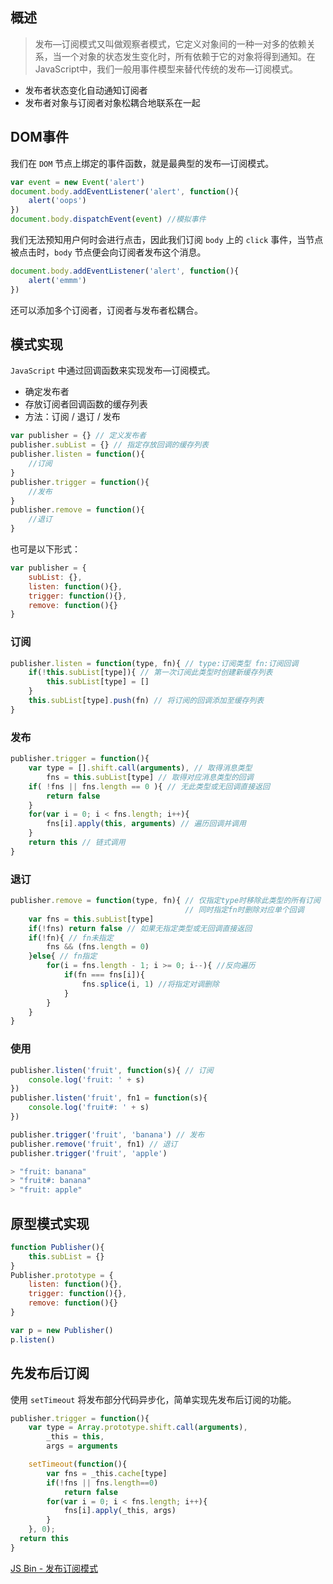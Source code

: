 ## 概述

> 发布—订阅模式又叫做观察者模式，它定义对象间的一种一对多的依赖关系，当一个对象的状态发生变化时，所有依赖于它的对象将得到通知。在JavaScript中，我们一般用事件模型来替代传统的发布—订阅模式。

- 发布者状态变化自动通知订阅者
- 发布者对象与订阅者对象松耦合地联系在一起

## DOM事件
我们在 `DOM` 节点上绑定的事件函数，就是最典型的发布—订阅模式。
```javascript
var event = new Event('alert')
document.body.addEventListener('alert', function(){
    alert('oops')
})
document.body.dispatchEvent(event) //模拟事件
```
我们无法预知用户何时会进行点击，因此我们订阅 `body` 上的 `click` 事件，当节点被点击时，`body` 节点便会向订阅者发布这个消息。
```javascript
document.body.addEventListener('alert', function(){
    alert('emmm')
})
```
还可以添加多个订阅者，订阅者与发布者松耦合。

## 模式实现
`JavaScript` 中通过回调函数来实现发布—订阅模式。

- 确定发布者
- 存放订阅者回调函数的缓存列表
- 方法：订阅 / 退订 / 发布

```javascript
var publisher = {} // 定义发布者
publisher.subList = {} // 指定存放回调的缓存列表
publisher.listen = function(){
    //订阅
}
publisher.trigger = function(){
    //发布
}
publisher.remove = function(){
    //退订
}
```
也可是以下形式：
```javascript
var publisher = {
    subList: {},
    listen: function(){},
    trigger: function(){},
    remove: function(){}
}
```
### 订阅
```javascript
publisher.listen = function(type, fn){ // type:订阅类型 fn:订阅回调
    if(!this.subList[type]){ // 第一次订阅此类型时创建新缓存列表
        this.subList[type] = []
    }
    this.subList[type].push(fn) // 将订阅的回调添加至缓存列表
}
```
### 发布
```javascript
publisher.trigger = function(){
    var type = [].shift.call(arguments), // 取得消息类型
        fns = this.subList[type] // 取得对应消息类型的回调 
    if( !fns || fns.length == 0 ){ // 无此类型或无回调直接返回
        return false
    }
    for(var i = 0; i < fns.length; i++){
        fns[i].apply(this, arguments) // 遍历回调并调用
    }
    return this // 链式调用
}
```
### 退订
```javascript
publisher.remove = function(type, fn){ // 仅指定type时移除此类型的所有订阅
                                       // 同时指定fn时删除对应单个回调
    var fns = this.subList[type]
    if(!fns) return false // 如果无指定类型或无回调直接返回
    if(!fn){ // fn未指定
        fns && (fns.length = 0)
    }else{ // fn指定
        for(i = fns.length - 1; i >= 0; i--){ //反向遍历
            if(fn === fns[i]){
                fns.splice(i, 1) //将指定对调删除
            }
        }
    }
}
```
### 使用
```javascript
publisher.listen('fruit', function(s){ // 订阅
    console.log('fruit: ' + s)
})
publisher.listen('fruit', fn1 = function(s){
    console.log('fruit#: ' + s)
})

publisher.trigger('fruit', 'banana') // 发布
publisher.remove('fruit', fn1) // 退订
publisher.trigger('fruit', 'apple')

> "fruit: banana"
> "fruit#: banana"
> "fruit: apple"
```
## 原型模式实现
```javascript
function Publisher(){
    this.subList = {}
}
Publisher.prototype = {
    listen: function(){},
    trigger: function(){},
    remove: function(){}
}

var p = new Publisher()
p.listen()
```
## 先发布后订阅
使用 `setTimeout` 将发布部分代码异步化，简单实现先发布后订阅的功能。
```javascript
publisher.trigger = function(){
    var type = Array.prototype.shift.call(arguments),
        _this = this,
        args = arguments

    setTimeout(function(){
        var fns = _this.cache[type]
        if(!fns || fns.length==0)
            return false
        for(var i = 0; i < fns.length; i++){
            fns[i].apply(_this, args)
        }
    }, 0);
  return this
}
```
[JS Bin - 发布订阅模式](http://jsbin.com/gobixat/edit?js,console)
